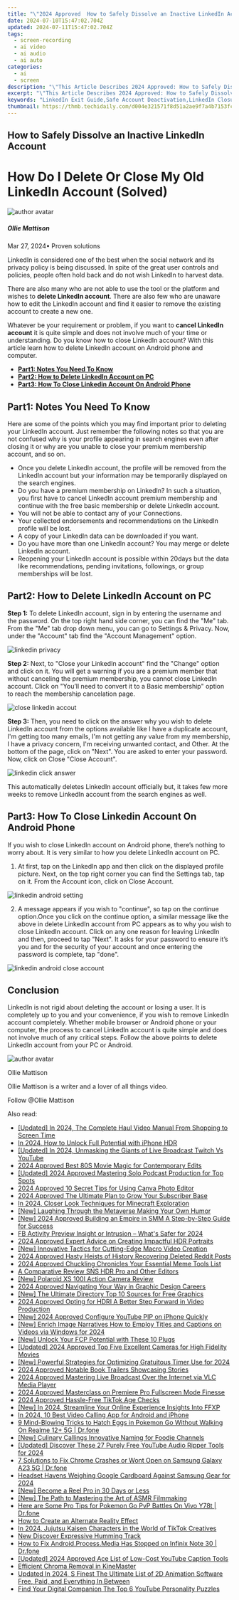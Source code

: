 ```yaml
---
title: "\"2024 Approved  How to Safely Dissolve an Inactive LinkedIn Account\""
date: 2024-07-10T15:47:02.704Z
updated: 2024-07-11T15:47:02.704Z
tags: 
  - screen-recording
  - ai video
  - ai audio
  - ai auto
categories: 
  - ai
  - screen
description: "\"This Article Describes 2024 Approved: How to Safely Dissolve an Inactive LinkedIn Account\""
excerpt: "\"This Article Describes 2024 Approved: How to Safely Dissolve an Inactive LinkedIn Account\""
keywords: "LinkedIn Exit Guide,Safe Account Deactivation,LinkedIn Closure Steps,Disable Inactive Profile,Properly Close LinkedIn,Inactive Account Removal Tips,Securely Dissolve LinkedIn"
thumbnail: https://thmb.techidaily.com/d004e321571f8d51a2ae9f7a4b7153fccec7b768f103127dc57e6f31d9323935.jpg
---
```


## How to Safely Dissolve an Inactive LinkedIn Account

# How Do I Delete Or Close My Old LinkedIn Account (Solved)

![author avatar](https://images.wondershare.com/filmora/article-images/ollie-mattison.jpg)

##### Ollie Mattison

 Mar 27, 2024• Proven solutions

 LinkedIn is considered one of the best when the social network and its privacy policy is being discussed. In spite of the great user controls and policies, people often hold back and do not wish LinkedIn to harvest data.

 There are also many who are not able to use the tool or the platform and wishes to **delete LinkedIn account**. There are also few who are unaware how to edit the LinkedIn account and find it easier to remove the existing account to create a new one.

 Whatever be your requirement or problem, if you want to **cancel LinkedIn account** it is quite simple and does not involve much of your time or understanding. Do you know how to close LinkedIn account? With this article learn how to delete LinkedIn account on Android phone and computer.

* [**Part1: Notes You Need To Know**](#part1)
* [**Part2: How to Delete LinkedIn Account on PC**](#part2)
* [**Part3: How To Close Linkedin Account On Android Phone**](#part3)

## Part1: Notes You Need To Know

 Here are some of the points which you may find important prior to deleting your LinkedIn account. Just remember the following notes so that you are not confused why is your profile appearing in search engines even after closing it or why are you unable to close your premium membership account, and so on.

* Once you delete LinkedIn account, the profile will be removed from the LinkedIn account but your information may be temporarily displayed on the search engines.
* Do you have a premium membership on LinkedIn? In such a situation, you first have to cancel LinkedIn account premium membership and continue with the free basic membership or delete LinkedIn account.
* You will not be able to contact any of your Connections.
* Your collected endorsements and recommendations on the LinkedIn profile will be lost.
* A copy of your LinkedIn data can be downloaded if you want.
* Do you have more than one LinkedIn account? You may merge or delete LinkedIn account.
* Reopening your LinkedIn account is possible within 20days but the data like recommendations, pending invitations, followings, or group memberships will be lost.

## Part2: How to Delete LinkedIn Account on PC

**Step 1:** To delete LinkedIn account, sign in by entering the username and the password. On the top right hand side corner, you can find the "Me" tab. From the "Me" tab drop down menu, you can go to Settings & Privacy. Now, under the "Account" tab find the "Account Management" option.

![linkedin privacy](https://images.wondershare.com/filmora/article-images/linkedin-privacy.JPG)

**Step 2:** Next, to "Close your LinkedIn account" find the "Change" option and click on it. You will get a warning if you are a premium member that without canceling the premium membership, you cannot close LinkedIn account. Click on "You’ll need to convert it to a Basic membership" option to reach the membership cancelation page.

![close linkedin accout](https://images.wondershare.com/filmora/article-images/close-linkedin-account.JPG)

**Step 3:** Then, you need to click on the answer why you wish to delete LinkedIn account from the options available like I have a duplicate account, I'm getting too many emails, I'm not getting any value from my membership, I have a privacy concern, I'm receiving unwanted contact, and Other. At the bottom of the page, click on "Next". You are asked to enter your password. Now, click on Close "Close Account".

![linkedin click answer](https://images.wondershare.com/filmora/article-images/linkedin-click-answer.JPG)

 This automatically deletes LinkedIn account officially but, it takes few more weeks to remove LinkedIn account from the search engines as well.

## Part3: How To Close Linkedin Account On Android Phone

 If you wish to close LinkedIn account on Android phone, there’s nothing to worry about. It is very similar to how you delete LinkedIn account on PC.

1. At first, tap on the LinkedIn app and then click on the displayed profile picture. Next, on the top right corner you can find the Settings tab, tap on it. From the Account icon, click on Close Account.

![linkedin android setting](https://images.wondershare.com/filmora/article-images/linkedin-android-setting.JPG)

2. A message appears if you wish to "continue", so tap on the continue option.Once you click on the continue option, a similar message like the above in delete LinkedIn account from PC appears as to why you wish to close LinkedIn account. Click on any one reason for leaving LinkedIn and then, proceed to tap "Next". It asks for your password to ensure it’s you and for the security of your account and once entering the password is complete, tap "done".

![linkedin android close account](https://images.wondershare.com/filmora/article-images/linkedin-android-close-account.JPG)

## Conclusion

 LinkedIn is not rigid about deleting the account or losing a user. It is completely up to you and your convenience, if you wish to remove LinkedIn account completely. Whether mobile browser or Android phone or your computer, the process to cancel LinkedIn account is quite simple and does not involve much of any critical steps. Follow the above points to delete LinkedIn account from your PC or Android.

![author avatar](https://images.wondershare.com/filmora/article-images/ollie-mattison.jpg)

Ollie Mattison

Ollie Mattison is a writer and a lover of all things video.

Follow @Ollie Mattison


<ins class="adsbygoogle"
     style="display:block"
     data-ad-format="autorelaxed"
     data-ad-client="ca-pub-7571918770474297"
     data-ad-slot="1223367746"></ins>



<ins class="adsbygoogle"
     style="display:block"
     data-ad-client="ca-pub-7571918770474297"
     data-ad-slot="8358498916"
     data-ad-format="auto"
     data-full-width-responsive="true"></ins>




<span class="atpl-alsoreadstyle">Also read:</span>
<div><ul>
<li><a href="https://article-files.techidaily.com/updated-in-2024-the-complete-haul-video-manual-from-shopping-to-screen-time/"><u>[Updated] In 2024, The Complete Haul Video Manual  From Shopping to Screen Time</u></a></li>
<li><a href="https://article-files.techidaily.com/in-2024-how-to-unlock-full-potential-with-iphone-hdr/"><u>In 2024, How to Unlock Full Potential with iPhone HDR</u></a></li>
<li><a href="https://article-files.techidaily.com/updated-in-2024-unmasking-the-giants-of-live-broadcast-twitch-vs-youtube/"><u>[Updated] In 2024, Unmasking the Giants of Live Broadcast  Twitch Vs YouTube</u></a></li>
<li><a href="https://article-files.techidaily.com/2024-approved-best-80s-movie-magic-for-contemporary-edits/"><u>2024 Approved  Best 80S Movie Magic for Contemporary Edits</u></a></li>
<li><a href="https://article-files.techidaily.com/updated-2024-approved-mastering-solo-podcast-production-for-top-spots/"><u>[Updated] 2024 Approved  Mastering Solo Podcast Production for Top Spots</u></a></li>
<li><a href="https://article-files.techidaily.com/2024-approved-10-secret-tips-for-using-canva-photo-editor/"><u>2024 Approved  10 Secret Tips for Using Canva Photo Editor</u></a></li>
<li><a href="https://article-files.techidaily.com/2024-approved-the-ultimate-plan-to-grow-your-subscriber-base/"><u>2024 Approved  The Ultimate Plan to Grow Your Subscriber Base</u></a></li>
<li><a href="https://article-files.techidaily.com/in-2024-closer-look-techniques-for-minecraft-exploration/"><u>In 2024, Closer Look Techniques for Minecraft Exploration</u></a></li>
<li><a href="https://article-files.techidaily.com/new-laughing-through-the-metaverse-making-your-own-humor/"><u>[New] Laughing Through the Metaverse  Making Your Own Humor</u></a></li>
<li><a href="https://article-files.techidaily.com/new-2024-approved-building-an-empire-in-smm-a-step-by-step-guide-for-success/"><u>[New] 2024 Approved  Building an Empire in SMM  A Step-by-Step Guide for Success</u></a></li>
<li><a href="https://article-files.techidaily.com/fb-activity-preview-insight-or-intrusion-whats-safer-for-2024/"><u>FB Activity Preview  Insight or Intrusion – What's Safer for 2024</u></a></li>
<li><a href="https://article-files.techidaily.com/2024-approved-expert-advice-on-creating-impactful-hdr-portraits/"><u>2024 Approved  Expert Advice on Creating Impactful HDR Portraits</u></a></li>
<li><a href="https://article-files.techidaily.com/new-innovative-tactics-for-cutting-edge-macro-video-creation/"><u>[New] Innovative Tactics for Cutting-Edge Macro Video Creation</u></a></li>
<li><a href="https://article-files.techidaily.com/2024-approved-hasty-heists-of-history-recovering-deleted-reddit-posts/"><u>2024 Approved  Hasty Heists of History  Recovering Deleted Reddit Posts</u></a></li>
<li><a href="https://article-files.techidaily.com/2024-approved-chuckling-chronicles-your-essential-meme-tools-list/"><u>2024 Approved  Chuckling Chronicles  Your Essential Meme Tools List</u></a></li>
<li><a href="https://article-files.techidaily.com/a-comparative-review-sns-hdr-pro-and-other-editors/"><u>A Comparative Review  SNS HDR Pro and Other Editors</u></a></li>
<li><a href="https://article-files.techidaily.com/new-polaroid-xs-100i-action-camera-review/"><u>[New] Polaroid XS 100I Action Camera Review</u></a></li>
<li><a href="https://article-files.techidaily.com/2024-approved-navigating-your-way-in-graphic-design-careers/"><u>2024 Approved  Navigating Your Way in Graphic Design Careers</u></a></li>
<li><a href="https://article-files.techidaily.com/new-the-ultimate-directory-top-10-sources-for-free-graphics/"><u>[New] The Ultimate Directory  Top 10 Sources for Free Graphics</u></a></li>
<li><a href="https://article-files.techidaily.com/2024-approved-opting-for-hdri-a-better-step-forward-in-video-production/"><u>2024 Approved  Opting for HDRI  A Better Step Forward in Video Production</u></a></li>
<li><a href="https://article-files.techidaily.com/new-2024-approved-configure-youtube-pip-on-iphone-quickly/"><u>[New] 2024 Approved  Configure YouTube PIP on iPhone Quickly</u></a></li>
<li><a href="https://article-files.techidaily.com/new-enrich-image-narratives-how-to-employ-titles-and-captions-on-videos-via-windows-for-2024/"><u>[New] Enrich Image Narratives  How to Employ Titles and Captions on Videos via Windows for 2024</u></a></li>
<li><a href="https://article-files.techidaily.com/new-unlock-your-fcp-potential-with-these-10-plugs/"><u>[New] Unlock Your FCP Potential with These 10 Plugs</u></a></li>
<li><a href="https://article-files.techidaily.com/updated-2024-approved-top-five-excellent-cameras-for-high-fidelity-movies/"><u>[Updated] 2024 Approved  Top Five Excellent Cameras for High Fidelity Movies</u></a></li>
<li><a href="https://article-files.techidaily.com/new-powerful-strategies-for-optimizing-gratuitous-timer-use-for-2024/"><u>[New] Powerful Strategies for Optimizing Gratuitous Timer Use for 2024</u></a></li>
<li><a href="https://article-files.techidaily.com/2024-approved-notable-book-trailers-showcasing-stories/"><u>2024 Approved  Notable Book Trailers Showcasing Stories</u></a></li>
<li><a href="https://article-files.techidaily.com/2024-approved-mastering-live-broadcast-over-the-internet-via-vlc-media-player/"><u>2024 Approved  Mastering Live Broadcast Over the Internet via VLC Media Player</u></a></li>
<li><a href="https://article-files.techidaily.com/2024-approved-masterclass-on-premiere-pro-fullscreen-mode-finesse/"><u>2024 Approved  Masterclass on Premiere Pro  Fullscreen Mode Finesse</u></a></li>
<li><a href="https://article-files.techidaily.com/2024-approved-hassle-free-tiktok-age-checks/"><u>2024 Approved  Hassle-Free TikTok Age Checks</u></a></li>
<li><a href="https://article-files.techidaily.com/new-in-2024-streamline-your-online-experience-insights-into-ffxp/"><u>[New] In 2024, Streamline Your Online Experience  Insights Into FFXP</u></a></li>
<li><a href="https://screen-sharing-recording.techidaily.com/in-2024-10-best-video-calling-app-for-android-and-iphone/"><u>In 2024, 10 Best Video Calling App for Android and iPhone</u></a></li>
<li><a href="https://pokemon-go-android.techidaily.com/9-mind-blowing-tricks-to-hatch-eggs-in-pokemon-go-without-walking-on-realme-12plus-5g-drfone-by-drfone-virtual-android/"><u>9 Mind-Blowing Tricks to Hatch Eggs in Pokemon Go Without Walking On Realme 12+ 5G | Dr.fone</u></a></li>
<li><a href="https://youtube-videos.techidaily.com/new-culinary-callings-innovative-naming-for-foodie-channels/"><u>[New] Culinary Callings  Innovative Naming for Foodie Channels</u></a></li>
<li><a href="https://facebook-video-share.techidaily.com/updated-discover-these-27-purely-free-youtube-audio-ripper-tools-for-2024/"><u>[Updated] Discover These 27 Purely Free YouTube Audio Ripper Tools for 2024</u></a></li>
<li><a href="https://howto.techidaily.com/7-solutions-to-fix-chrome-crashes-or-wont-open-on-samsung-galaxy-a23-5g-drfone-by-drfone-fix-android-problems-fix-android-problems/"><u>7 Solutions to Fix Chrome Crashes or Wont Open on Samsung Galaxy A23 5G | Dr.fone</u></a></li>
<li><a href="https://some-techniques.techidaily.com/headset-havens-weighing-google-cardboard-against-samsung-gear-for-2024/"><u>Headset Havens  Weighing Google Cardboard Against Samsung Gear for 2024</u></a></li>
<li><a href="https://instagram-video-recordings.techidaily.com/new-become-a-reel-pro-in-30-days-or-less/"><u>[New] Become a Reel Pro in 30 Days or Less</u></a></li>
<li><a href="https://facebook-video-share.techidaily.com/new-the-path-to-mastering-the-art-of-asmr-filmmaking/"><u>[New] The Path to Mastering the Art of ASMR Filmmaking</u></a></li>
<li><a href="https://change-location.techidaily.com/here-are-some-pro-tips-for-pokemon-go-pvp-battles-on-vivo-y78t-drfone-by-drfone-virtual-android/"><u>Here are Some Pro Tips for Pokemon Go PvP Battles On Vivo Y78t | Dr.fone</u></a></li>
<li><a href="https://ai-editing-video.techidaily.com/how-to-create-an-alternate-reality-effect/"><u>How to Create an Alternate Reality Effect</u></a></li>
<li><a href="https://tiktok-videos.techidaily.com/in-2024-jujutsu-kaisen-characters-in-the-world-of-tiktok-creatives/"><u>In 2024, Jujutsu Kaisen Characters in the World of TikTok Creatives</u></a></li>
<li><a href="https://audio-shaping.techidaily.com/new-discover-expressive-humming-track/"><u>New Discover Expressive Humming Track</u></a></li>
<li><a href="https://change-location.techidaily.com/how-to-fix-androidprocessmedia-has-stopped-on-infinix-note-30-drfone-by-drfone-fix-android-problems-fix-android-problems/"><u>How to Fix Android.Process.Media Has Stopped on Infinix Note 30 | Dr.fone</u></a></li>
<li><a href="https://facebook-video-share.techidaily.com/updated-2024-approved-ace-list-of-low-cost-youtube-caption-tools/"><u>[Updated] 2024 Approved  Ace List of Low-Cost YouTube Caption Tools</u></a></li>
<li><a href="https://extra-lessons.techidaily.com/efficient-chroma-removal-in-kinemaster/"><u>Efficient Chroma Removal in KineMaster</u></a></li>
<li><a href="https://ai-driven-video-production.techidaily.com/updated-in-2024-s-finest-the-ultimate-list-of-2d-animation-software-free-paid-and-everything-in-between/"><u>Updated In 2024, S Finest The Ultimate List of 2D Animation Software Free, Paid, and Everything In Between</u></a></li>
<li><a href="https://youtube-videos.techidaily.com/find-your-digital-companion-the-top-6-youtube-personality-puzzles/"><u>Find Your Digital Companion  The Top 6 YouTube Personality Puzzles</u></a></li>
</ul></div>

